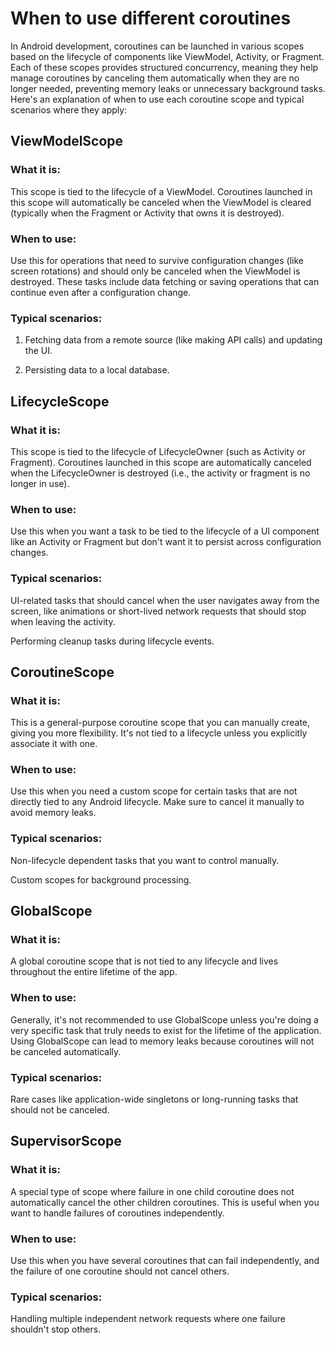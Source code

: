 # When to use different coroutines
In Android development, coroutines can be launched in various scopes based on the lifecycle of components like ViewModel, Activity, or Fragment. Each of these scopes provides structured concurrency, meaning they help manage coroutines by canceling them automatically when they are no longer needed, preventing memory leaks or unnecessary background tasks. Here's an explanation of when to use each coroutine scope and typical scenarios where they apply:

## ViewModelScope
### What it is:

This scope is tied to the lifecycle of a ViewModel. Coroutines launched in this scope will automatically be canceled when the ViewModel is cleared (typically when the Fragment or Activity that owns it is destroyed).

### When to use:

Use this for operations that need to survive configuration changes (like screen rotations) and should only be canceled when the ViewModel is destroyed. These tasks include data fetching or saving operations that can continue even after a configuration change.

### Typical scenarios:

1. Fetching data from a remote source (like making API calls) and updating the UI.

2. Persisting data to a local database.     



## LifecycleScope
### What it is: 
This scope is tied to the lifecycle of LifecycleOwner (such as Activity or Fragment). Coroutines launched in this scope are automatically canceled when the LifecycleOwner is destroyed (i.e., the activity or fragment is no longer in use).

### When to use: 
Use this when you want a task to be tied to the lifecycle of a UI component like an Activity or Fragment but don't want it to persist across configuration changes.

### Typical scenarios:

UI-related tasks that should cancel when the user navigates away from the screen, like animations or short-lived network requests that should stop when leaving the activity.

Performing cleanup tasks during lifecycle events.



## CoroutineScope
### What it is: 
This is a general-purpose coroutine scope that you can manually create, giving you more flexibility. It's not tied to a lifecycle unless you explicitly associate it with one.

### When to use: 
Use this when you need a custom scope for certain tasks that are not directly tied to any Android lifecycle. Make sure to cancel it manually to avoid memory leaks.

### Typical scenarios:

Non-lifecycle dependent tasks that you want to control manually.

Custom scopes for background processing.

## GlobalScope
### What it is: 
A global coroutine scope that is not tied to any lifecycle and lives throughout the entire lifetime of the app.

### When to use: 
Generally, it's not recommended to use GlobalScope unless you're doing a very specific task that truly needs to exist for the lifetime of the application. Using GlobalScope can lead to memory leaks because coroutines will not be canceled automatically.

### Typical scenarios:

Rare cases like application-wide singletons or long-running tasks that should not be canceled.

## SupervisorScope
### What it is: 
A special type of scope where failure in one child coroutine does not automatically cancel the other children coroutines. This is useful when you want to handle failures of coroutines independently.

### When to use: 
Use this when you have several coroutines that can fail independently, and the failure of one coroutine should not cancel others.

### Typical scenarios:

Handling multiple independent network requests where one failure shouldn't stop others.